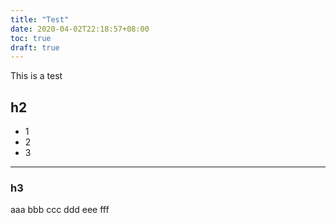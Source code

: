 ```yaml
---
title: "Test"
date: 2020-04-02T22:18:57+08:00
toc: true
draft: true
---
```


This is a test

## h2
- 1
- 2
- 3 
---

### h3
aaa
bbb
ccc
ddd
eee
fff
